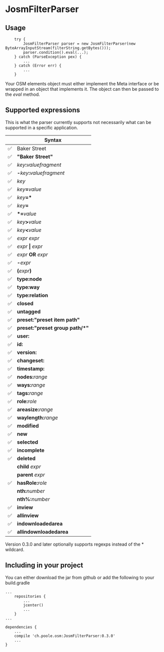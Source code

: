 

# JosmFilterParser


## Usage

        try {
            JosmFilterParser parser = new JosmFilterParser(new ByteArrayInputStream(filterString.getBytes()));
            parser.condition().eval(...);
        } catch (ParseException pex) {
            ...
        } catch (Error err) {
            ...
        }
        
Your OSM elements object must either implement the Meta interface or be wrapped in an object that implements it. The object can then be passed to the _eval_ method.

## Supported expressions

This is what the parser currently supports not necessarily what can be supported in a specific application.

|    |Syntax                         | 
|--- |--- |
|✅| Baker Street                   | 
|✅| __"Baker Street"__             | 
|✅| _key_**:**_valuefragment_      |
|✅| **-**_key_**:**_valuefragment_ |
|✅| _key_                          | 
|✅| _key_**=**_value_              | 
|✅| *key*__=*__                    | 
|✅| _key_**=**                     | 
|✅| __*=__*value*                  | 
|✅| _key_**>**_value_              | 
|✅| _key_**<**_value_              | 
|✅|_expr_ _expr_                   |
|✅|_expr_ __&#124;__ _expr_        | 
|✅|_expr_ __OR__ _expr_            | 
|✅|__-__*expr*                     | 
|✅|__(__*expr*__)__                | 
|✅|__type:node__                       | 
|✅|__type:way__                        | 
|✅|__type:relation__                   | 
|✅|__closed__                          | 
|✅|__untagged__                        |
|✅|__preset:"__preset item path__"__ | 
|✅|__preset:"__preset group path/*__"__ | 
|✅| __user:__                    |
|✅|__id:__                       | 
|✅|__version:__                  |
|✅|__changeset:__                |
|✅|__timestamp:__                | 
|✅|__nodes:__*range*               |
|✅|__ways:__*range*                 |
|✅|__tags:__*range*               | 
|✅|__role:__*role*               |
|✅|__areasize:__*range*           | 
|✅|__waylength:__*range*          | 
|✅|__modified__                  | 
|✅|__new__                       | 
✅|__selected__                  |
✅|__incomplete__                | 
|✅|__deleted__                   | 
||__child__ _expr_              | 
||__parent__ _expr_             | 
|✅|__hasRole:__*role*            | 
||__nth:__*number*              | 
||__nth%:__*number*             |
|✅|__inview__                    | 
|✅|__allinview__                 | 
|✅|__indownloadedarea__          | 
|✅|__allindownloadedarea__       | 

Version 0.3.0 and later optionally supports regexps instead of the * wildcard.

## Including in your project

You can either download the jar from github or add the following to your build.gradle

	...
	    repositories {
	        ...   
	        jcenter()
	        ...              
	    }
	...
	
	dependencies {
	    ...
	    compile 'ch.poole.osm:JosmFilterParser:0.3.0'
	    ...
	}
